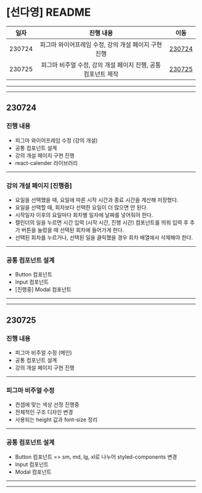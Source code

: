 # [선다영] README


| 일자     | 진행 내용                                         | 이동                |
|:------:|:----------------------------------------------:|:-----------------:|
| 230724 | 피그마 와이어프레임 수정, 강의 개설 페이지 구현 진행 | [230724](#anchor-230724) |
| 230725 | 피그마 비주얼 수정, 강의 개설 페이지 진행, 공통 컴포넌트 제작 | [230725](#anchor-230725) |

---
---

## 230724


### 진행 내용
- 피그마 와이어프레임 수정 (강의 개설)
- 공통 컴포넌트 설계
- 강의 개설 페이지 구현 진행
- react-calender 라이브러리

---
### 강의 개설 페이지 [진행중]
- 요일을 선택했을 때, 요일에 따른 시작 시간과 종료 시간을 계산해 저장했다.
- 요일을 선택할 때, 회차보다 선택한 요일이 더 많으면 안 된다.
- 시작일자 이후의 요일마다 회차별 일자에 날짜를 넣어줘야 한다.
- 캘린더의 일을 누르면 시간 입력 (시작 시간, 진행 시간) 컴포넌트를 띄워 입력 후 추가 버튼을 눌렀을 때 선택된 회차에 들어가게 한다.
- 선택된 회차를 누르거나, 선택된 일을 클릭했을 경우 회차 배열에서 삭제해야 한다.
---
### 공통 컴포넌트 설계
- Button 컴포넌트
- Input 컴포넌트
- [진행중] Modal 컴포넌트

---
---

## 230725


### 진행 내용
- 피그마 비주얼 수정 (메인)
- 공통 컴포넌트 설계
- 강의 개설 페이지 구현 진행

---

### 피그마 비주얼 수정
- 컨셉에 맞는 색상 선정 진행중
- 전체적인 구조 디자인 변경
- 사용되는 height 값과 font-size 정리

---

### 공통 컴포넌트 설계
- Button 컴포넌트 => sm, md, lg, xl로 나누어 styled-components 변경
- Input 컴포넌트
- Modal 컴포넌트

---
---
